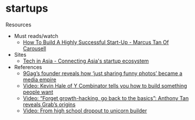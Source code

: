 # startups
Resources

- Must reads/watch
  - [How To Build A Highly Successful Start-Up - Marcus Tan Of Carousell](http://www.bllnr.sg/leadership/how-to-build-a-highly-successful-start-up-marcus-tan-of-carousell)
- Sites
  - [Tech in Asia - Connecting Asia's startup ecosystem](https://www.techinasia.com/)
- References
  - [9Gag’s founder reveals how ‘just sharing funny photos’ became a media empire](https://www.techinasia.com/9gags-founder-reveals-just-sharing-funny-photos-media-empire)
  - [Video: Kevin Hale of Y Combinator tells you how to build something people want](https://www.techinasia.com/kevil-hale-combinator-tells-build-people)
  - [Video: “Forget growth-hacking, go back to the basics”: Anthony Tan reveals Grab’s origins](https://www.techinasia.com/forget-growthhacking-basics-anthony-tan-reveals-grabs-origins)
  - [Video: From high school dropout to unicorn builder](https://www.techinasia.com/gogovan-founder-building-unicorn)

